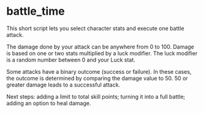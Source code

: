 battle_time
===========

This short script lets you select character stats and execute one battle attack.

The damage done by your attack can be anywhere from 0 to 100. Damage is based on one or two stats multiplied by a luck modifier. The luck modifier is a random number between 0 and your Luck stat.

Some attacks have a binary outcome (success or failure). In these cases, the outcome is determined by comparing the damage value to 50. 50 or greater damage leads to a successful attack.

Next steps: adding a limit to total skill points; turning it into a full battle; adding an option to heal damage.